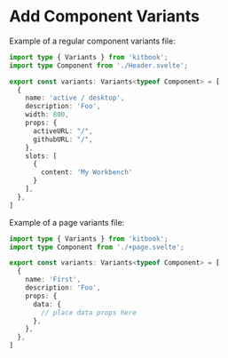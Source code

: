 # Add Component Variants

Example of a regular component variants file:

```ts title="Header.variants.ts"
import type { Variants } from 'kitbook';
import type Component from './Header.svelte';

export const variants: Variants<typeof Component> = [
  {
    name: 'active / desktop',
    description: 'Foo',
    width: 800,
    props: {
      activeURL: "/",
      githubURL: "/",
    },
    slots: [
      {
        content: 'My Workbench'
      }
    ],
  },
]
```

Example of a page variants file:

```ts title="_page.variants.ts"
import type { Variants } from 'kitbook';
import type Component from './+page.svelte';

export const variants: Variants<typeof Component> = [
  {
    name: 'First',
    description: 'Foo',
    props: {
      data: {
        // place data props here
      },
    },
  },
]
```